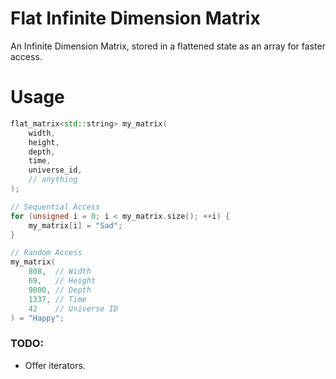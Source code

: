 # Flat Infinite Dimension Matrix
An Infinite Dimension Matrix, stored in a flattened state as an array for faster access.

# Usage
```cpp
flat_matrix<std::string> my_matrix(
	width,
	height,
	depth,
	time,
	universe_id,
	// anything
);

// Sequential Access
for (unsigned i = 0; i < my_matrix.size(); ++i) {
	my_matrix[i] = "Sad";
}

// Random Access
my_matrix(
	808,  // Width
	69,   // Height
	9000, // Depth
	1337, // Time
	42    // Universe ID
) = "Happy";

```

### TODO:
- Offer iterators.
